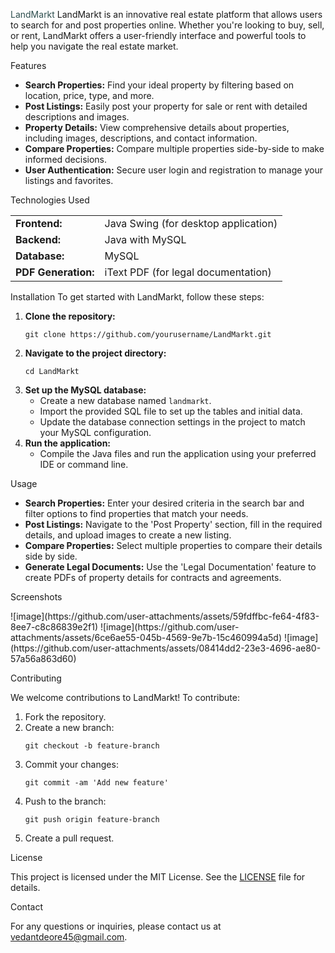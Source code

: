 <span style="color:#2F4F4F;">LandMarkt</span>
LandMarkt is an innovative real estate platform that allows users to search for and post properties online. Whether you're looking to buy, sell, or rent, LandMarkt offers a user-friendly interface and powerful tools to help you navigate the real estate market.

Features
<ul>
  <li><b>Search Properties:</b> Find your ideal property by filtering based on location, price, type, and more.</li>
  <li><b>Post Listings:</b> Easily post your property for sale or rent with detailed descriptions and images.</li>
  <li><b>Property Details:</b> View comprehensive details about properties, including images, descriptions, and contact information.</li>
  <li><b>Compare Properties:</b> Compare multiple properties side-by-side to make informed decisions.</li>
  <li><b>User Authentication:</b> Secure user login and registration to manage your listings and favorites.</li>
</ul>
Technologies Used
<table>
  <tr>
    <td><b>Frontend:</b></td>
    <td>Java Swing (for desktop application)</td>
  </tr>
  <tr>
    <td><b>Backend:</b></td>
    <td>Java with MySQL</td>
  </tr>
  <tr>
    <td><b>Database:</b></td>
    <td>MySQL</td>
  </tr>
  <tr>
    <td><b>PDF Generation:</b></td>
    <td>iText PDF (for legal documentation)</td>
  </tr>
</table>
Installation
To get started with LandMarkt, follow these steps:

<ol>
  <li><b>Clone the repository:</b>
    <pre><code>git clone https://github.com/yourusername/LandMarkt.git</code></pre>
  </li>
  <li><b>Navigate to the project directory:</b>
    <pre><code>cd LandMarkt</code></pre>
  </li>
  <li><b>Set up the MySQL database:</b>
    <ul>
      <li>Create a new database named <code>landmarkt</code>.</li>
      <li>Import the provided SQL file to set up the tables and initial data.</li>
      <li>Update the database connection settings in the project to match your MySQL configuration.</li>
    </ul>
  </li>
  <li><b>Run the application:</b>
    <ul>
      <li>Compile the Java files and run the application using your preferred IDE or command line.</li>
    </ul>
  </li>
</ol>
Usage
<ul>
  <li><b>Search Properties:</b> Enter your desired criteria in the search bar and filter options to find properties that match your needs.</li>
  <li><b>Post Listings:</b> Navigate to the 'Post Property' section, fill in the required details, and upload images to create a new listing.</li>
  <li><b>Compare Properties:</b> Select multiple properties to compare their details side by side.</li>
  <li><b>Generate Legal Documents:</b> Use the 'Legal Documentation' feature to create PDFs of property details for contracts and agreements.</li>
</ul>
Screenshots
<p> ![image](https://github.com/user-attachments/assets/59fdffbc-fe64-4f83-8ee7-c8c86839e2f1)
        ![image](https://github.com/user-attachments/assets/6ce6ae55-045b-4569-9e7b-15c460994a5d)
![image](https://github.com/user-attachments/assets/08414dd2-23e3-4696-ae80-57a56a863d60)

</p>
Contributing
<p>We welcome contributions to LandMarkt! To contribute:</p>
<ol>
  <li>Fork the repository.</li>
  <li>Create a new branch:
    <pre><code>git checkout -b feature-branch</code></pre>
  </li>
  <li>Commit your changes:
    <pre><code>git commit -am 'Add new feature'</code></pre>
  </li>
  <li>Push to the branch:
    <pre><code>git push origin feature-branch</code></pre>
  </li>
  <li>Create a pull request.</li>
</ol>
License
<p>This project is licensed under the MIT License. See the <a href="LICENSE">LICENSE</a> file for details.</p>
Contact
<p>For any questions or inquiries, please contact us at <a href="mailto:your.email@example.com">vedantdeore45@gmail.com</a>.</p>
